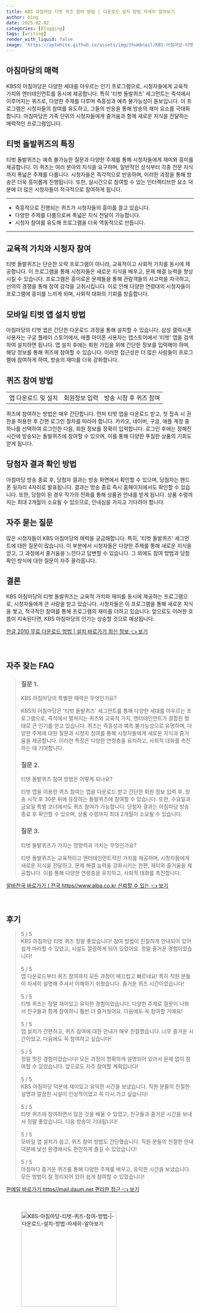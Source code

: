 ```yaml
---
title: KBS 아침마당 티벗 퀴즈 참여 방법 | 다운로드 설치 방법 자세히 알아보기
author: bing
date: 2025-02-02
categories: [Blogging]
tags: [writing]
render_with_liquid: false
image: 'https://aptwhite.github.io/assets/img/thumbnail/KBS-아침마당-티벗-퀴즈-참여-방법-|-다운로드-설치-방법-자세히-알아보기.webp'
---
```



<h2 id='아침마당의 매력'>아침마당의 매력</h2>

<p>KBS의 아침마당은 다양한 세대를 아우르는 인기 프로그램으로, 시청자들에게 교육적 가치와 엔터테인먼트를 동시에 제공합니다. 특히 '티벗 돌발퀴즈' 세그먼트는 즉석에서 이루어지는 퀴즈로, 다양한 주제를 다루며 즉흥성과 예측 불가능성이 돋보입니다. 이 프로그램은 시청자들의 참여를 유도하고, 그들의 반응을 통해 방송의 재미 요소를 극대화합니다. 아침마당은 가족 단위의 시청자들에게 즐거움과 함께 새로운 지식을 전달하는 매력적인 프로그램입니다.</p>

<h2 id='티벗 돌발퀴즈의 특징'>티벗 돌발퀴즈의 특징</h2>

<p>티벗 돌발퀴즈는 예측 불가능한 질문과 다양한 주제를 통해 시청자들에게 재미와 흥미를 제공합니다. 이 퀴즈는 여러 분야의 지식을 요구하며, 일반적인 상식부터 각종 전문 지식까지 폭넓은 주제를 다룹니다. 시청자들은 즉각적으로 반응하며, 이러한 과정을 통해 방송은 더욱 흥미롭게 진행됩니다. 또한, 실시간으로 참여할 수 있는 인터랙티브한 요소 덕분에 더 많은 시청자들이 적극적으로 참여하게 됩니다.</p>

<hr />

<ul>
    <li>즉흥적으로 진행되는 퀴즈가 시청자들의 흥미를 끌고 있습니다.</li>
    <li>다양한 주제를 다룸으로써 폭넓은 지식 전달이 가능합니다.</li>
    <li>시청자 참여를 유도해 프로그램을 더욱 역동적으로 만듭니다.</li>
</ul>

<hr />

<h2 id='교육적 가치와 시청자 참여'>교육적 가치와 시청자 참여</h2>

<p>티벗 돌발퀴즈는 단순한 오락 프로그램이 아니라, 교육적이고 사회적 가치를 동시에 제공합니다. 이 프로그램을 통해 시청자들은 새로운 지식을 배우고, 문제 해결 능력을 향상시킬 수 있습니다. 프로그램은 흥미로운 문제들을 통해 관람객들의 사고력을 자극하고, 선의의 경쟁을 통해 참여 감각을 고취시킵니다. 이로 인해 다양한 연령대의 시청자들이 프로그램에 흥미를 느끼게 되며, 사회적 대화의 기회를 창출합니다.</p>

<h2 id='모바일 티벗 앱 설치 방법'>모바일 티벗 앱 설치 방법</h2>

<p>아침마당의 티벗 앱은 간단한 다운로드 과정을 통해 설치할 수 있습니다. 삼성 갤럭시폰 사용자는 구글 플레이 스토어에서, 애플 아이폰 사용자는 앱스토어에서 '티벗' 앱을 검색하여 설치하면 됩니다. 앱 설치 후에는 회원 가입을 위해 간단한 정보를 입력해야 하며, 해당 정보를 통해 퀴즈에 참여할 수 있습니다. 이러한 접근성은 더 많은 사람들이 프로그램에 참여하게 하여, 방송의 재미를 더욱 강화합니다.</p>

<h2 id='퀴즈 참여 방법'>퀴즈 참여 방법</h2>

<table>
    <tr>
        <td>앱 다운로드 및 설치</td>
        <td>회원정보 입력</td>
        <td>방송 시청 후 퀴즈 참여</td>
    </tr>
</table>

<p>퀴즈에 참여하는 방법은 매우 간단합니다. 먼저 티벗 앱을 다운로드 받고, 첫 접속 시 권한을 허용한 후 간편 로그인 절차를 따라야 합니다. 카카오, 네이버, 구글, 애플 계정 중 하나를 선택하여 로그인한 다음, 회원 정보를 정확히 입력합니다. 로그인 후에는 정해진 시간에 방송되는 돌발퀴즈에 참여할 수 있으며, 이를 통해 다양한 푸짐한 상품의 기회도 얻게 됩니다.</p>

<h2 id='당첨자 결과 확인 방법'>당첨자 결과 확인 방법</h2>

<p>아침마당 방송 종료 후, 당첨자 결과는 방송 화면에서 확인할 수 있으며, 당첨자는 핸드폰 뒷자리 4자리로 발표됩니다. 결과는 방송 종료 즉시 홈페이지에서도 확인할 수 있습니다. 또한, 당첨이 된 경우 작가의 전화를 통해 상품권 안내를 받게 됩니다. 상품 수령까지는 최대 2개월이 소요될 수 있으므로, 인내심을 가지고 기다려야 합니다.</p>

<h2 id='자주 묻는 질문'>자주 묻는 질문</h2>

<p>많은 시청자들이 KBS 아침마당의 매력을 궁금해합니다. 특히, '티벗 돌발퀴즈' 세그먼트에 대한 질문이 많습니다. 이 부분에서 시청자들은 다양한 주제를 통해 새로운 지식을 얻고, 그 과정에서 즐거움을 느낀다고 답변할 수 있습니다. 그 외에도 참여 방법과 당첨 확인 방식에 대한 질문이 자주 올라옵니다.</p>

<h2 id='결론'>결론</h2>

<p>KBS 아침마당의 티벗 돌발퀴즈는 교육적 가치와 재미를 동시에 제공하는 프로그램으로, 시청자들에게 큰 사랑을 받고 있습니다. 시청자들은 이 프로그램을 통해 새로운 지식을 쌓고, 적극적인 참여를 통해 프로그램의 재미를 더하고 있습니다. 앞으로도 이러한 흐름이 지속된다면, KBS 아침마당의 인기는 상승할 것으로 예상됩니다.</p>


<p><a class="click-button" title="한글 2010 무료 다운로드 방법 | 설치 바로가기 최신 정보" href="https://aptwhite.github.io/posts/%ED%95%9C%EA%B8%80-2010-%EB%AC%B4%EB%A3%8C-%EB%8B%A4%EC%9A%B4%EB%A1%9C%EB%93%9C-%EB%B0%A9%EB%B2%95-%EC%84%A4%EC%B9%98-%EB%B0%94%EB%A1%9C%EA%B0%80%EA%B8%B0-%EC%B5%9C%EC%8B%A0-%EC%A0%95%EB%B3%B4/" rel="dofollow">한글 2010 무료 다운로드 방법 | 설치 바로가기 최신 정보 👈 보기</a></p><br>
<h2 id='자주_찾는_FAQ'>자주 찾는 FAQ</h2>
<div itemscope="" itemtype="https://schema.org/FAQPage"> 
<blockquote> 
<div itemscope="" itemprop="mainEntity" itemtype="https://schema.org/Question"> 
<h3 itemprop="name">질문 1.</h3> 
<div itemscope="" itemprop="acceptedAnswer" itemtype="https://schema.org/Answer"> 
<span itemprop="text"> 
<p>KBS 아침마당의 특별한 매력은 무엇인가요?</p>
<p>KBS의 아침마당은 '티벗 돌발퀴즈' 세그먼트를 통해 다양한 세대를 아우르는 프로그램으로, 즉석에서 펼쳐지는 퀴즈와 교육적 가치, 엔터테인먼트가 결합된 형태로 큰 인기를 얻고 있습니다. 퀴즈는 즉흥성과 예측 불가능성으로 유명하며, 다양한 주제에 대한 질문과 시청자 참여를 통해 시청자들에게 새로운 지식과 즐거움을 제공합니다. 이러한 특징은 다양한 연령층을 유치하고, 사회적 대화를 촉진하는 데 기여합니다.</p>
</span> 
</div> 
</div> 

<div itemscope="" itemprop="mainEntity" itemtype="https://schema.org/Question"> 
<h3 itemprop="name">질문 2.</h3> 
<div itemscope="" itemprop="acceptedAnswer" itemtype="https://schema.org/Answer"> 
<span itemprop="text"> 
<p>티벗 돌발퀴즈 참여 방법은 어떻게 되나요?</p>
<p>티벗 앱을 이용한 퀴즈 참여는 앱을 다운로드 받고 간단한 회원 정보 입력 후, 방송 시작 후 30분 뒤에 등장하는 돌발퀴즈에 참여할 수 있습니다. 또한, 수요일과 금요일 특별 코너에서도 퀴즈 참여가 가능합니다. 당첨자 결과는 아침마당 방송 종료 후 확인할 수 있으며, 상품 수령까지 최대 2개월이 소요될 수 있습니다.</p>
</span> 
</div> 
</div> 

<div itemscope="" itemprop="mainEntity" itemtype="https://schema.org/Question"> 
<h3 itemprop="name">질문 3.</h3> 
<div itemscope="" itemprop="acceptedAnswer" itemtype="https://schema.org/Answer"> 
<span itemprop="text"> 
<p>티벗 돌발퀴즈가 가지는 영향력과 가치는 무엇인가요?</p>
<p>티벗 돌발퀴즈는 교육적이고 엔터테인먼트적인 가치를 제공하며, 시청자들에게 새로운 지식을 전달하고, 문제 해결 능력을 강화시키는 한편, 재미와 즐거움을 제공합니다. 이를 통해 다양한 연령층을 유치하고, 사회적 대화를 촉진합니다.</p>
</span> 
</div> 
</div> 
</blockquote> 
</div>
<p><a class="click-button" title="알바천국 바로가기ㅣ전국 https//www.alba.co.kr 신뢰할 수 있는" href="https://aptwhite.github.io/posts/%EC%95%8C%EB%B0%94%EC%B2%9C%EA%B5%AD-%EB%B0%94%EB%A1%9C%EA%B0%80%EA%B8%B0%E3%85%A3%EC%A0%84%EA%B5%AD-httpswww.alba.co.kr-%EC%8B%A0%EB%A2%B0%ED%95%A0-%EC%88%98-%EC%9E%88%EB%8A%94/" rel="dofollow">알바천국 바로가기ㅣ전국 https//www.alba.co.kr 신뢰할 수 있는 👈 보기</a></p><br>
<h2 id='후기'>후기</h2>
<div itemscope itemtype="https://schema.org/Product">
  <blockquote>
  <div itemprop="review" itemscope itemtype="https://schema.org/Review">
      <div itemprop="reviewRating" itemscope itemtype="https://schema.org/Rating"> <span itemprop="ratingValue">5</span> / <span itemprop="bestRating">5</span> </div>
      <span itemprop="reviewBody">KBS 아침마당 티벗 퀴즈 정말 좋았습니다! 참여 방법이 친절하게 안내되어 있어 쉽게 따라할 수 있었고, 시설도 깔끔하게 되어 있었어요. 정말 즐거운 경험이었습니다!</span>
  </div>
  <br>
  <div itemprop="review" itemscope itemtype="https://schema.org/Review">
      <div itemprop="reviewRating" itemscope itemtype="https://schema.org/Rating"> <span itemprop="ratingValue">5</span> / <span itemprop="bestRating">5</span> </div>
      <span itemprop="reviewBody">앱 다운로드부터 퀴즈 참여까지 모든 과정이 매끄럽고 빠르네요! 특히 직원 분들이 자세히 설명해 주셔서 이해하기 쉬웠습니다. 즐거운 퀴즈 시간이었습니다!</span>
  </div>
  <br>
  <div itemprop="review" itemscope itemtype="https://schema.org/Review">
      <div itemprop="reviewRating" itemscope itemtype="https://schema.org/Rating"> <span itemprop="ratingValue">5</span> / <span itemprop="bestRating">5</span> </div>
      <span itemprop="reviewBody">티벗 퀴즈는 정말 재미있고 유익한 경험이었습니다. 다양한 주제로 질문이 나와서 친구들과 함께 참여하니 훨씬 더 즐거웠어요. 다음에도 꼭 참여할 거예요!</span>
  </div>
  <br>
  <div itemprop="review" itemscope itemtype="https://schema.org/Review">
      <div itemprop="reviewRating" itemscope itemtype="https://schema.org/Rating"> <span itemprop="ratingValue">5</span> / <span itemprop="bestRating">5</span> </div>
      <span itemprop="reviewBody">앱 설치가 간편하고, 퀴즈 참여에 대한 안내가 매우 친절했습니다. 너무 즐거운 시간이었고, 다음에도 꼭 참여하고 싶습니다!</span>
  </div>
  <br>
  <div itemprop="review" itemscope itemtype="https://schema.org/Review">
      <div itemprop="reviewRating" itemscope itemtype="https://schema.org/Rating"> <span itemprop="ratingValue">5</span> / <span itemprop="bestRating">5</span> </div>
      <span itemprop="reviewBody">정말 멋진 경험이었습니다! 모든 과정이 명확하게 설명되어 있어서 문제 없이 참여할 수 있었습니다. 앞으로도 자주 참여할 계획입니다!</span>
  </div>
  <br>
  <div itemprop="review" itemscope itemtype="https://schema.org/Review">
      <div itemprop="reviewRating" itemscope itemtype="https://schema.org/Rating"> <span itemprop="ratingValue">5</span> / <span itemprop="bestRating">5</span> </div>
      <span itemprop="reviewBody">KBS 아침마당 덕분에 재미있고 유익한 시간을 보냈습니다. 직원 분들의 친절한 설명과 깔끔한 시설이 인상적이었고 꼭 다시 가고 싶습니다!</span>
  </div>
  <br>
  <div itemprop="review" itemscope itemtype="https://schema.org/Review">
      <div itemprop="reviewRating" itemscope itemtype="https://schema.org/Rating"> <span itemprop="ratingValue">5</span> / <span itemprop="bestRating">5</span> </div>
      <span itemprop="reviewBody">티벗 퀴즈에 참여하면서 많은 것을 배울 수 있었고, 친구들과 즐거운 시간을 보내서 정말 좋았습니다. 다음 방송이 기대됩니다!</span>
  </div>
  <br>
  <div itemprop="review" itemscope itemtype="https://schema.org/Review">
      <div itemprop="reviewRating" itemscope itemtype="https://schema.org/Rating"> <span itemprop="ratingValue">5</span> / <span itemprop="bestRating">5</span> </div>
      <span itemprop="reviewBody">모바일 앱 설치가 쉽고, 퀴즈 참여 방법도 간단했습니다. 직원 분들의 친절한 안내 덕분에 낯선 환경에서도 편안하게 즐길 수 있었습니다!</span>
  </div>
  <br>
  <div itemprop="review" itemscope itemtype="https://schema.org/Review">
      <div itemprop="reviewRating" itemscope itemtype="https://schema.org/Rating"> <span itemprop="ratingValue">5</span> / <span itemprop="bestRating">5</span> </div>
      <span itemprop="reviewBody">아침마다 즐거운 퀴즈를 통해 다양한 주제를 배우고, 유익한 시간을 보냈습니다. 모든 방법이 잘 정리되어 있어 쉽게 참여할 수 있었습니다!</span>
  </div>
  </blockquote>
</div>
<p><a class="click-button" title="한메일 바로가기 https//mail.daum.net 편리한 접근" href="https://aptwhite.github.io/posts/%ED%95%9C%EB%A9%94%EC%9D%BC-%EB%B0%94%EB%A1%9C%EA%B0%80%EA%B8%B0-httpsmail.daum.net-%ED%8E%B8%EB%A6%AC%ED%95%9C-%EC%A0%91%EA%B7%BC/" rel="dofollow">한메일 바로가기 https//mail.daum.net 편리한 접근 👈 보기</a></p><br>
<figure class="image"><img src="https://aptwhite.github.io/assets/img/thumbnail/KBS-아침마당-티벗-퀴즈-참여-방법-|-다운로드-설치-방법-자세히-알아보기.webp" alt="KBS-아침마당-티벗-퀴즈-참여-방법-|-다운로드-설치-방법-자세히-알아보기" width="256" height="256"></figure>